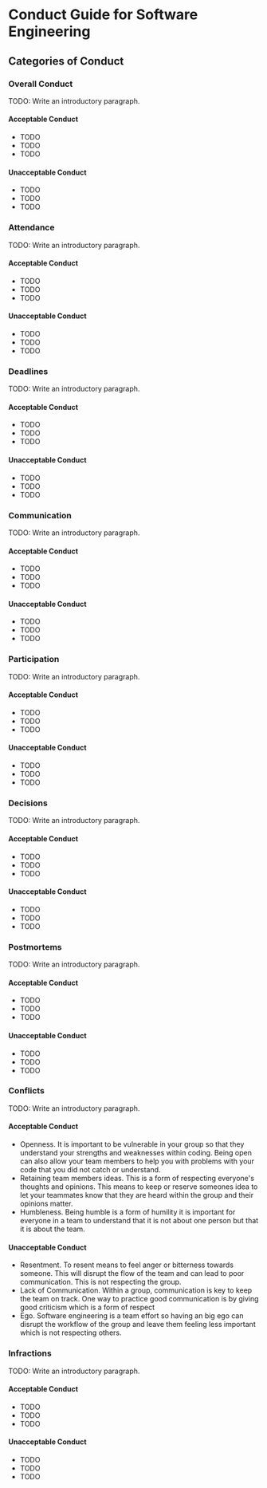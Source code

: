 # Conduct Guide for Software Engineering

## Categories of Conduct

### Overall Conduct

TODO: Write an introductory paragraph.

#### Acceptable Conduct

- TODO
- TODO
- TODO

#### Unacceptable Conduct

- TODO
- TODO
- TODO

### Attendance

TODO: Write an introductory paragraph.

#### Acceptable Conduct

- TODO
- TODO
- TODO

#### Unacceptable Conduct

- TODO
- TODO
- TODO

### Deadlines

TODO: Write an introductory paragraph.

#### Acceptable Conduct

- TODO
- TODO
- TODO

#### Unacceptable Conduct

- TODO
- TODO
- TODO

### Communication

TODO: Write an introductory paragraph.

#### Acceptable Conduct

- TODO
- TODO
- TODO

#### Unacceptable Conduct

- TODO
- TODO
- TODO

### Participation

TODO: Write an introductory paragraph.

#### Acceptable Conduct

- TODO
- TODO
- TODO

#### Unacceptable Conduct

- TODO
- TODO
- TODO

### Decisions

TODO: Write an introductory paragraph.

#### Acceptable Conduct

- TODO
- TODO
- TODO

#### Unacceptable Conduct

- TODO
- TODO
- TODO

### Postmortems

TODO: Write an introductory paragraph.

#### Acceptable Conduct

- TODO
- TODO
- TODO

#### Unacceptable Conduct

- TODO
- TODO
- TODO

### Conflicts

TODO: Write an introductory paragraph.

#### Acceptable Conduct

- Openness. It is important to be vulnerable in your group so that they understand your strengths and weaknesses within coding. Being open can also allow your team members to help you with problems with your code that you did not catch or understand.
- Retaining team members ideas. This is a form of respecting everyone's thoughts and opinions. This means to keep or reserve someones idea to let your teammates know that they are heard within the group and their opinions matter.
- Humbleness. Being humble is a form of humility it is important for everyone in a team to understand that it is not about one person but that it is about the team. 

#### Unacceptable Conduct

- Resentment. To resent means to feel anger or bitterness towards someone. This will disrupt the flow of the team and can lead to poor communication. This is not respecting the group.
- Lack of Communication. Within a group, communication is key to keep the team on track. One way to practice good communication is by giving good criticism which is a form of respect
- Ego. Software engineering is a team effort so having an big ego can disrupt the workflow of the group and leave them feeling less important which is not respecting others.

### Infractions

TODO: Write an introductory paragraph.

#### Acceptable Conduct

- TODO
- TODO
- TODO

#### Unacceptable Conduct

- TODO
- TODO
- TODO
